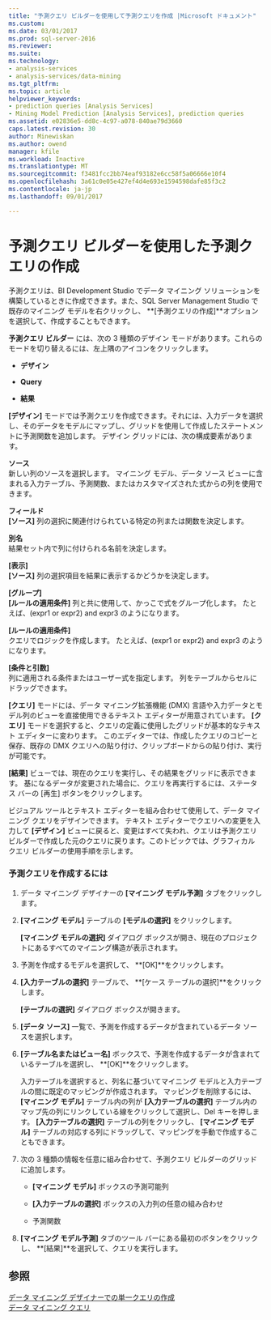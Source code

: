 ```yaml
---
title: "予測クエリ ビルダーを使用して予測クエリを作成 |Microsoft ドキュメント"
ms.custom: 
ms.date: 03/01/2017
ms.prod: sql-server-2016
ms.reviewer: 
ms.suite: 
ms.technology:
- analysis-services
- analysis-services/data-mining
ms.tgt_pltfrm: 
ms.topic: article
helpviewer_keywords:
- prediction queries [Analysis Services]
- Mining Model Prediction [Analysis Services], prediction queries
ms.assetid: e02836e5-dd8c-4c97-a078-840ae79d3660
caps.latest.revision: 30
author: Minewiskan
ms.author: owend
manager: kfile
ms.workload: Inactive
ms.translationtype: MT
ms.sourcegitcommit: f3481fcc2bb74eaf93182e6cc58f5a06666e10f4
ms.openlocfilehash: 3a61c0e05e427ef4d4e693e1594598dafe85f3c2
ms.contentlocale: ja-jp
ms.lasthandoff: 09/01/2017

---
```

# <a name="create-a-prediction-query-using-the-prediction-query-builder"></a>予測クエリ ビルダーを使用した予測クエリの作成
  予測クエリは、BI Development Studio でデータ マイニング ソリューションを構築しているときに作成できます。また、SQL Server Management Studio で既存のマイニング モデルを右クリックし、 **[予測クエリの作成]**オプションを選択して、作成することもできます。  
  
 **予測クエリ ビルダー** には、次の 3 種類のデザイン モードがあります。これらのモードを切り替えるには、左上隅のアイコンをクリックします。  
  
-   **デザイン**  
  
-   **Query**  
  
-   **結果**  
  
 **[デザイン]** モードでは予測クエリを作成できます。それには、入力データを選択し、そのデータをモデルにマップし、グリッドを使用して作成したステートメントに予測関数を追加します。 デザイン グリッドには、次の構成要素があります。  
  
 **ソース**  
 新しい列のソースを選択します。 マイニング モデル、データ ソース ビューに含まれる入力テーブル、予測関数、またはカスタマイズされた式からの列を使用できます。  
  
 **フィールド**  
 **[ソース]** 列の選択に関連付けられている特定の列または関数を決定します。  
  
 **別名**  
 結果セット内で列に付けられる名前を決定します。  
  
 **[表示]**  
 **[ソース]** 列の選択項目を結果に表示するかどうかを決定します。  
  
 **[グループ]**  
 **[ルールの適用条件]** 列と共に使用して、かっこで式をグループ化します。 たとえば、(expr1 or expr2) and expr3 のようになります。  
  
 **[ルールの適用条件]**  
 クエリでロジックを作成します。 たとえば、(expr1 or expr2) and expr3 のようになります。  
  
 **[条件と引数]**  
 列に適用される条件またはユーザー式を指定します。 列をテーブルからセルにドラッグできます。  
  
 **[クエリ]** モードには、データ マイニング拡張機能 (DMX) 言語や入力データとモデル列のビューを直接使用できるテキスト エディターが用意されています。 **[クエリ]** モードを選択すると、クエリの定義に使用したグリッドが基本的なテキスト エディターに変わります。 このエディターでは、作成したクエリのコピーと保存、既存の DMX クエリへの貼り付け、クリップボードからの貼り付け、実行が可能です。  
  
 **[結果]** ビューでは、現在のクエリを実行し、その結果をグリッドに表示できます。 基になるデータが変更された場合に、クエリを再実行するには、ステータス バーの [再生] ボタンをクリックします。  
  
 ビジュアル ツールとテキスト エディターを組み合わせて使用して、データ マイニング クエリをデザインできます。 テキスト エディターでクエリへの変更を入力して **[デザイン]** ビューに戻ると、変更はすべて失われ、クエリは予測クエリ ビルダーで作成した元のクエリに戻ります。このトピックでは、グラフィカル クエリ ビルダーの使用手順を示します。  
  
### <a name="to-create-a-prediction-query"></a>予測クエリを作成するには  
  
1.  データ マイニング デザイナーの **[マイニング モデル予測]** タブをクリックします。  
  
2.  **[マイニング モデル]** テーブルの **[モデルの選択]** をクリックします。  
  
     **[マイニング モデルの選択]** ダイアログ ボックスが開き、現在のプロジェクトにあるすべてのマイニング構造が表示されます。  
  
3.  予測を作成するモデルを選択して、 **[OK]**をクリックします。  
  
4.  **[入力テーブルの選択]** テーブルで、 **[ケース テーブルの選択]**をクリックします。  
  
     **[テーブルの選択]** ダイアログ ボックスが開きます。  
  
5.  **[データ ソース]** 一覧で、予測を作成するデータが含まれているデータ ソースを選択します。  
  
6.  **[テーブル名またはビュー名]** ボックスで、予測を作成するデータが含まれているテーブルを選択し、 **[OK]**をクリックします。  
  
     入力テーブルを選択すると、列名に基づいてマイニング モデルと入力テーブルの間に既定のマッピングが作成されます。 マッピングを削除するには、 **[マイニング モデル]** テーブル内の列が **[入力テーブルの選択]** テーブル内のマップ先の列にリンクしている線をクリックして選択し、Del キーを押します。 **[入力テーブルの選択]** テーブルの列をクリックし、 **[マイニング モデル]** テーブルの対応する列にドラッグして、マッピングを手動で作成することもできます。  
  
7.  次の 3 種類の情報を任意に組み合わせて、予測クエリ ビルダーのグリッドに追加します。  
  
    -   **[マイニング モデル]** ボックスの予測可能列  
  
    -   **[入力テーブルの選択]** ボックスの入力列の任意の組み合わせ  
  
    -   予測関数  
  
8.  **[マイニング モデル予測]** タブのツール バーにある最初のボタンをクリックし、 **[結果]**を選択して、クエリを実行します。  
  
## <a name="see-also"></a>参照  
 [データ マイニング デザイナーでの単一クエリの作成](../../analysis-services/data-mining/create-a-singleton-query-in-the-data-mining-designer.md)   
 [データ マイニング クエリ](../../analysis-services/data-mining/data-mining-queries.md)  
  
  

